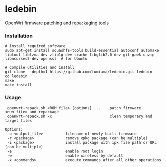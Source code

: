 ledebin
==============

OpenWrt firmware patching and repackaging tools

### Installation

    # Install required software
    sudo apt-get install squashfs-tools build-essential autoconf automake libtool liblzma-dev zlib1g-dev ccache libglib2.0-dev git gawk unzip libncurses5-dev openssl  # for Ubuntu

    # Compile utilities and install
    git clone --depth=1 https://github.com/fumiama/ledebin.git ledebin
    cd ledebin
    make
    make install

### Usage

     openwrt-repack.sh <ROM_file> [options] ...    patch firmware <ROM_file> and repackage
     openwrt-repack.sh -c                          clean temporary and target files
     
    Options:
     -o <output_file>          filename of newly built firmware
     -r <package>              remove opkg package (can be multiple)
     -i <package>              install package with ipk file path or URL (can be multiple)
     -e                        enable root login
     -w                        enable wireless by default
     -x <commands>             execute commands after all other operations

